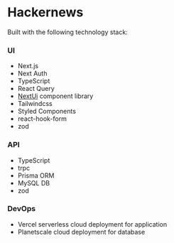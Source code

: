 # Hackernews

Built with the following technology stack:

### UI

- Next.js
- Next Auth
- TypeScript
- React Query
- [NextUi](https://nextui.org/) component library
- Tailwindcss
- Styled Components
- react-hook-form
- zod

### API

- TypeScript
- trpc
- Prisma ORM
- MySQL DB
- zod

### DevOps

- Vercel serverless cloud deployment for application
- Planetscale cloud deployment for database
